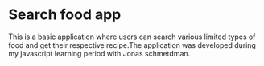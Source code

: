 # Search food app

This is a basic application where users can search various limited types of food and get their respective recipe.The application was developed during my javascript learning period with Jonas schmetdman.
